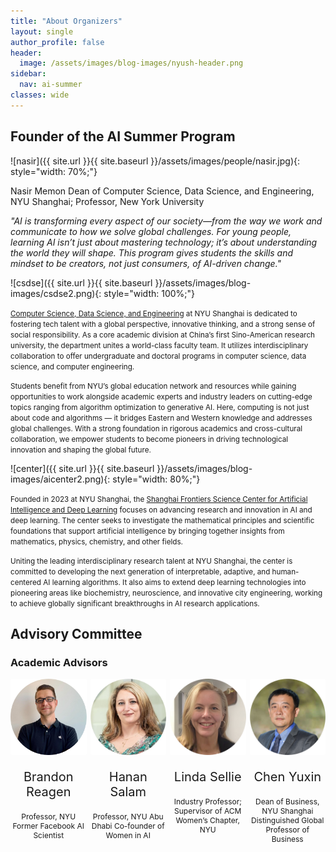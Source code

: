 ```yaml
---
title: "About Organizers"
layout: single
author_profile: false
header:
  image: /assets/images/blog-images/nyush-header.png
sidebar:
  nav: ai-summer
classes: wide
---
```


## Founder of the AI Summer Program

![nasir]({{ site.url }}{{ site.baseurl }}/assets/images/people/nasir.jpg){: style="width: 70%;"}

Nasir Memon
Dean of Computer Science, Data Science, and Engineering, NYU Shanghai; Professor, New York University

*"AI is transforming every aspect of our society—from the way we work and communicate to how we solve global challenges. For young people, learning AI isn’t just about mastering technology; it’s about understanding the world they will shape. This program gives students the skills and mindset to be creators, not just consumers, of AI-driven change."*

![csdse]({{ site.url }}{{ site.baseurl }}/assets/images/blog-images/csdse2.png){: style="width: 100%;"}

<small>[Computer Science, Data Science, and Engineering](https://cs.shanghai.nyu.edu/) at NYU Shanghai is dedicated to fostering tech talent with a global perspective, innovative thinking, and a strong sense of social responsibility. As a core academic division at China’s first Sino-American research university, the department unites a world-class faculty team. It utilizes interdisciplinary collaboration to offer undergraduate and doctoral programs in computer science, data science, and computer engineering.</small>

<small>Students benefit from NYU’s global education network and resources while gaining opportunities to work alongside academic experts and industry leaders on cutting-edge topics ranging from algorithm optimization to generative AI. Here, computing is not just about code and algorithms — it bridges Eastern and Western knowledge and addresses global challenges. With a strong foundation in rigorous academics and cross-cultural collaboration, we empower students to become pioneers in driving technological innovation and shaping the global future.</small>


![center]({{ site.url }}{{ site.baseurl }}/assets/images/blog-images/aicenter2.png){: style="width: 80%;"}

<small>Founded in 2023 at NYU Shanghai, the [Shanghai Frontiers Science Center for Artificial Intelligence and Deep Learning](https://dail.shanghai.nyu.edu/) focuses on advancing research and innovation in AI and deep learning. The center seeks to investigate the mathematical principles and scientific foundations that support artificial intelligence by bringing together insights from mathematics, physics, chemistry, and other fields.</small>

<small>Uniting the leading interdisciplinary research talent at NYU Shanghai, the center is committed to developing the next generation of interpretable, adaptive, and human-centered AI learning algorithms. It also aims to extend deep learning technologies into pioneering areas like biochemistry, neuroscience, and innovative city engineering, working to achieve globally significant breakthroughs in AI research applications.</small>

## Advisory Committee

### Academic Advisors

<div style="display: grid; grid-template-columns: repeat(4, 1fr); gap: 6px; text-align: center;">

  <div>
    <img src="/assets/images/people/brandon.jpg" alt="brandon" style="width: 150px; border-radius: 2px;" />
    <p style="font-size: 20px; text-align: center;">
        Brandon Reagen
    </p>
    <p style="font-size: 12px; text-align: center;"> Professor, NYU Former Facebook AI Scientist</p>
  </div>

  <div>
    <img src="/assets/images/people/hanan.jpg" alt="hanan" style="width: 150px; border-radius: 2px;" />
    <p style="font-size: 20px; text-align: center;">
        Hanan Salam
    </p>
    <p style="font-size: 12px; text-align: center;"> Professor, NYU Abu Dhabi Co-founder of Women in AI</p>
  </div>

  <div>
    <img src="/assets/images/people/linda.png" alt="linda" style="width: 150px; border-radius: 2px;" />
    <p style="font-size: 20px; text-align: center;">
        Linda Sellie
    </p>
    <p style="font-size: 12px; text-align: center;"> Industry Professor; Supervisor of ACM Women’s Chapter, NYU</p>
  </div>

  <div>
    <img src="/assets/images/people/yuxin.jpg" alt="yuxin" style="width: 150px; border-radius: 2px;" />
    <p style="font-size: 20px; text-align: center;">
        Chen Yuxin
    </p>
    <p style="font-size: 12px; text-align: center;"> Dean of Business, NYU Shanghai Distinguished Global Professor of Business</p>
  </div>

 
